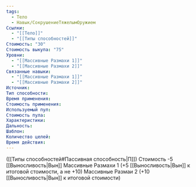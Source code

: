 ```yaml
---
tags:
  - Тело
  - Навык/СокрушениеТяжелымОружием
Ссылки:
  - "[[Тело]]"
  - "[[Типы способностей]]"
Стоимость: "30"
Стоимость выкупа: "75"
Уровни:
  - "[[Массивные Размахи 1]]"
  - "[[Массивные Размахи 2]]"
Связанные навыки:
  - "[[Массивные Размахи 1]]"
  - "[[Массивные Размахи 2]]"
Источник:
Тип способности:
Время применения:
Стоимость применения:
Используемый пул:
Стоимость пула:
Характеристики:
Дальность:
Шаблон:
Количество целей:
Время действия:
---
```

([[Типы способностей#Пассивная способность|П]]) Стоимость -5 [[Выносливость|Вын]]
Массивные Размахи 1 (+5 [[Выносливость|Вын]] к итоговой стоимости, а не +10)
Массивные Размаи 2 (+10 [[Выносливость|Вын]] к итоговой стоимости)